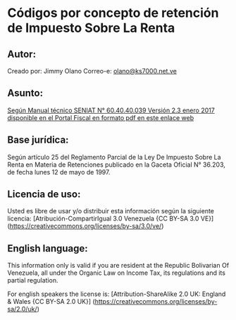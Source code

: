 # Códigos por concepto de retención de Impuesto Sobre La Renta

## Autor:
Creado por: Jimmy Olano
Correo-e: olano@ks7000.net.ve

## Asunto:
[Según Manual técnico SENIAT N° 60.40.40.039 Versión 2.3 enero 2017
disponible en el Portal Fiscal en formato pdf en este enlace web](http://declaraciones.seniat.gob.ve/portal/page/portal/MANEJADOR_CONTENIDO_SENIAT/05MENU_HORIZONTAL/5.3ANUNCIOS_CARTELES/5.3.2CARTELES_NOTIFICACION/CARTELES/MT_Retenciones%20ISLRV3.0_2014.pdf)

## Base jurídica:
Según artículo 25 del Reglamento Parcial de la Ley De Impuesto Sobre La Renta 
en Materia de Retenciones publicado en la Gaceta Oficial N° 36.203, 
de fecha lunes 12 de mayo de 1997.

## Licencia de uso:
Usted es libre de usar y/o distribuir esta información
según la siguiente licencia:
[Atribución-CompartirIgual 3.0 Venezuela {CC BY-SA 3.0 VE}]
(https://creativecommons.org/licenses/by-sa/3.0/ve/)

## English language:
This information only is valid if you are resident at the 
Republic Bolivarian Of Venezuela, all under the Organic Law on Income Tax, 
its regulations and its partial regulation.

For english speakers the license is:
[Attribution-ShareAlike 2.0 UK: England & Wales {CC BY-SA 2.0 UK}]
(https://creativecommons.org/licenses/by-sa/2.0/uk/)
